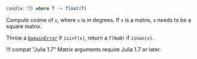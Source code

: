 ```julia
cosd(x::T) where T -> float(T)
```

Compute cosine of `x`, where `x` is in degrees. If `x` is a matrix, `x` needs to be a square matrix.

Throw a [`DomainError`](@ref) if `isinf(x)`, return a `T(NaN)` if `isnan(x)`.

!!! compat "Julia 1.7"
    Matrix arguments require Julia 1.7 or later.

